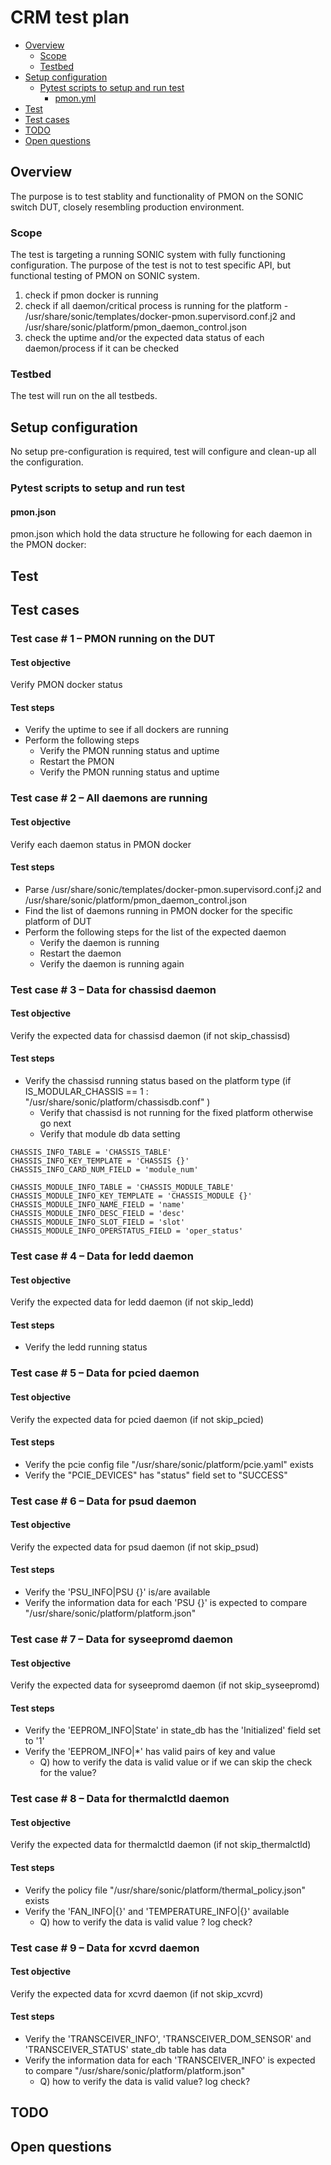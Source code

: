 # CRM test plan

* [Overview](#Overview)
   * [Scope](#Scope)
   * [Testbed](#Testbed)
* [Setup configuration](#Setup%20configuration)
   * [Pytest scripts to setup and run test](#Ansible%20scripts%20to%20setup%20and%20run%20test)
     * [pmon.yml](#pmon.yml)
* [Test](#Test)
* [Test cases](#Test%20cases)
* [TODO](#TODO)
* [Open questions](#Open%20questions)

## Overview
The purpose is to test stablity and functionality of PMON on the SONIC switch DUT, closely resembling production environment.

### Scope
The test is targeting a running SONIC system with fully functioning configuration. The purpose of the test is not to test specific API, but functional testing of PMON on SONIC system.
1. check if pmon docker is running
2. check if all daemon/critical process is running for the platform - /usr/share/sonic/templates/docker-pmon.supervisord.conf.j2 and /usr/share/sonic/platform/pmon_daemon_control.json
3. check the uptime and/or the expected data status of each daemon/process if it can be checked

### Testbed
The test will run on the all testbeds.

## Setup configuration
No setup pre-configuration is required, test will configure and clean-up all the configuration.
### Pytest scripts to setup and run test
#### pmon.json
pmon.json which hold the data structure he following for each daemon in the PMON docker:

## Test

## Test cases

### Test case # 1 – PMON running on the DUT
#### Test objective
Verify PMON docker status
#### Test steps
* Verify the uptime to see if all dockers are running
* Perform the following steps
	* Verify the PMON running status and uptime
	* Restart the PMON
	* Verify the PMON running status and uptime

### Test case # 2 – All daemons are running
#### Test objective
Verify each daemon status in PMON docker
#### Test steps
* Parse /usr/share/sonic/templates/docker-pmon.supervisord.conf.j2 and /usr/share/sonic/platform/pmon_daemon_control.json
* Find the list of daemons running in PMON docker for the specific platform of DUT
* Perform the following steps for the list of the expected daemon
	* Verify the daemon is running
	* Restart the daemon
	* Verify the daemon is running again

### Test case # 3 – Data for chassisd daemon
#### Test objective
Verify the expected data for chassisd daemon (if not skip_chassisd)
#### Test steps
* Verify the chassisd running status based on the platform type (if IS_MODULAR_CHASSIS == 1 : "/usr/share/sonic/platform/chassisdb.conf" )
	* Verify that chassisd is not running for the fixed platform otherwise go next
	* Verify that module db data setting
```
CHASSIS_INFO_TABLE = 'CHASSIS_TABLE'
CHASSIS_INFO_KEY_TEMPLATE = 'CHASSIS {}'
CHASSIS_INFO_CARD_NUM_FIELD = 'module_num'

CHASSIS_MODULE_INFO_TABLE = 'CHASSIS_MODULE_TABLE'
CHASSIS_MODULE_INFO_KEY_TEMPLATE = 'CHASSIS_MODULE {}'
CHASSIS_MODULE_INFO_NAME_FIELD = 'name'
CHASSIS_MODULE_INFO_DESC_FIELD = 'desc'
CHASSIS_MODULE_INFO_SLOT_FIELD = 'slot'
CHASSIS_MODULE_INFO_OPERSTATUS_FIELD = 'oper_status'
```

### Test case # 4 – Data for ledd daemon
#### Test objective
Verify the expected data for ledd daemon (if not skip_ledd)
#### Test steps
* Verify the ledd running status

### Test case # 5 – Data for pcied daemon
#### Test objective
Verify the expected data for pcied daemon (if not skip_pcied)
#### Test steps
* Verify the pcie config file "/usr/share/sonic/platform/pcie.yaml" exists
* Verify the "PCIE_DEVICES" has "status" field set to "SUCCESS" 

### Test case # 6 – Data for psud daemon
#### Test objective
Verify the expected data for psud daemon (if not skip_psud)
#### Test steps
* Verify the 'PSU_INFO|PSU {}' is/are available
* Verify the information data for each 'PSU {}' is expected to compare "/usr/share/sonic/platform/platform.json"

### Test case # 7 – Data for syseepromd daemon
#### Test objective
Verify the expected data for syseepromd daemon (if not skip_syseepromd)
#### Test steps
* Verify the 'EEPROM_INFO|State' in state_db has the 'Initialized' field set to '1'
* Verify the 'EEPROM_INFO|*' has valid pairs of key and value
   * Q) how to verify the data is valid value or if we can skip the check for the value?

### Test case # 8 – Data for thermalctld daemon
#### Test objective
Verify the expected data for thermalctld daemon (if not skip_thermalctld)
#### Test steps
* Verify the policy file "/usr/share/sonic/platform/thermal_policy.json" exists
* Verify the 'FAN_INFO|{}' and 'TEMPERATURE_INFO|{}' available
   * Q) how to verify the data is valid value ? log check?

### Test case # 9 – Data for xcvrd daemon
#### Test objective
Verify the expected data for xcvrd daemon (if not skip_xcvrd)
#### Test steps
* Verify the 'TRANSCEIVER_INFO', 'TRANSCEIVER_DOM_SENSOR' and 'TRANSCEIVER_STATUS' state_db table has data
* Verify the information data for each 'TRANSCEIVER_INFO' is expected to compare "/usr/share/sonic/platform/platform.json"
   * Q) how to verify the data is valid value? log check?

## TODO

## Open questions

